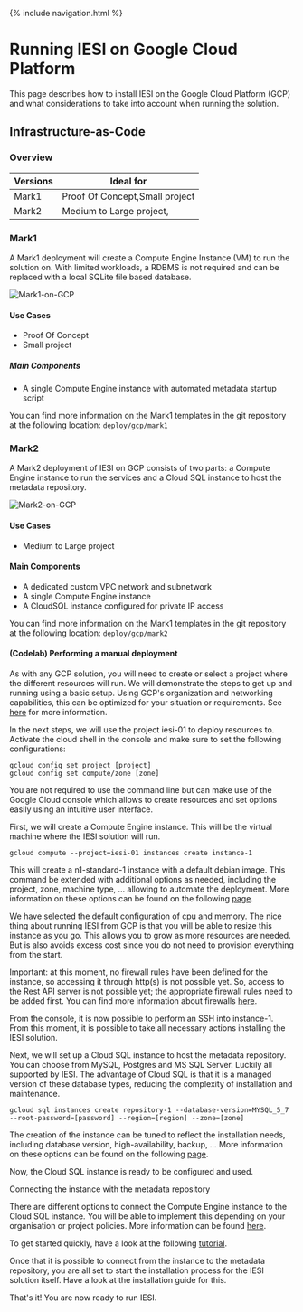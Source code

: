 {% include navigation.html %}

# Running IESI on Google Cloud Platform

This page describes how to install IESI on the Google Cloud Platform (GCP) and what considerations to take into account when running the solution.

## Infrastructure-as-Code

### Overview

|Versions|Ideal for|
|---|---|
|Mark1|Proof Of Concept,Small project|
|Mark2|Medium to Large project,|

### Mark1

A Mark1 deployment will create a Compute Engine Instance (VM) to run the solution on. With limited workloads, a RDBMS is not required and can be replaced with a local SQLite file based database.

![Mark1-on-GCP](/{{site.repository}}/images/deploy/gcp/iesi-on-gcp_v01-Mark1-on-GCP.png)

#### Use Cases
* Proof Of Concept
* Small project

##### Main Components
* A single Compute Engine instance with automated metadata startup script

You can find more information on the Mark1 templates in the git repository at the following location: ```deploy/gcp/mark1```

### Mark2

A Mark2 deployment of IESI on GCP consists of two parts: a Compute Engine instance to run the services and a Cloud SQL instance to host the metadata repository.

![Mark2-on-GCP](/{{site.repository}}/images/deploy/gcp/iesi-on-gcp_v01-Mark2-on-GCP.png)

#### Use Cases
* Medium to Large project

#### Main Components
* A dedicated custom VPC network and subnetwork
* A single Compute Engine instance
* A CloudSQL instance configured for private IP access

You can find more information on the Mark1 templates in the git repository at the following location: ```deploy/gcp/mark2```

#### (Codelab) Performing a manual deployment

As with any GCP solution, you will need to create or select a project where the different resources will run. We will demonstrate the steps to get up and running using a basic setup. Using GCP's organization and networking capabilities, this can be optimized for your situation or requirements. See [here](https://cloud.google.com/resource-manager/docs) for more information.

In the next steps, we will use the project iesi-01 to deploy resources to. Activate the cloud shell in the console and make sure to set the following configurations:

```
gcloud config set project [project]
gcloud config set compute/zone [zone]
```

You are not required to use the command line but can make use of the Google Cloud console which allows to create resources and set options easily using an intuitive user interface.

First, we will create a Compute Engine instance. This will be the virtual machine where the IESI solution will run.

```
gcloud compute --project=iesi-01 instances create instance-1
```

This will create a n1-standard-1 instance with a default debian image. This command be extended with additional options as needed, including the project, zone, machine type, … allowing to automate the deployment. More information on these options can be found on the following [page](https://cloud.google.com/sdk/gcloud/reference/compute/instances/create).

We have selected the default configuration of cpu and memory. The nice thing about running IESI from GCP is that you will be able to resize this instance as you go. This allows you to grow as more resources are needed. But is also avoids excess cost since you do not need to provision everything from the start.

Important: at this moment, no firewall rules have been defined for the instance, so accessing it through http(s) is not possible yet. So, access to the Rest API server is not possible yet; the appropriate firewall rules need to be added first. You can find more information about firewalls [here](https://cloud.google.com/vpc/docs/using-firewalls).

From the console, it is now possible to perform an SSH into instance-1. From this moment, it is possible to take all necessary actions installing the IESI solution.

Next, we will set up a Cloud SQL instance to host the metadata repository. You can choose from MySQL, Postgres and MS SQL Server. Luckily all supported by IESI. The advantage of Cloud SQL is that it is a managed version of these database types, reducing the complexity of installation and maintenance.

```
gcloud sql instances create repository-1 --database-version=MYSQL_5_7 --root-password=[password] --region=[region] --zone=[zone]
```

The creation of the instance can be tuned to reflect the installation needs, including database version, high-availability, backup, … More information on these options can be found on the following [page](https://cloud.google.com/sdk/gcloud/reference/sql/instances/create).

Now, the Cloud SQL instance is ready to be configured and used.

Connecting the instance with the metadata repository

There are different options to connect the Compute Engine instance to the Cloud SQL instance. You will be able to implement this depending on your organisation or project policies. More information can be found [here](https://cloud.google.com/sql/docs/mysql/external-connection-methods).

To get started quickly, have a look at the following [tutorial](https://codelabs.developers.google.com/codelabs/connecting-to-cloud-sql/).

Once that it is possible to connect from the instance to the metadata repository, you are all set to start the installation process for the IESI solution itself. Have a look at the installation guide for this.

That's it! You are now ready to run IESI.
